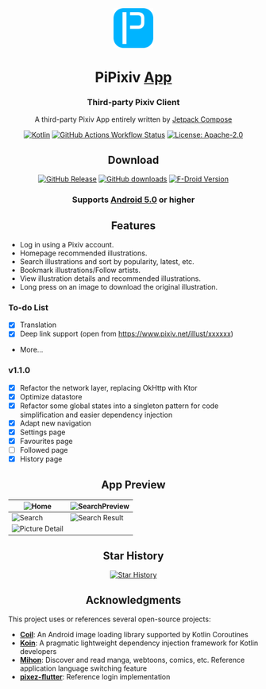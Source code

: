 <div align="center">

<a href="https://github.com/master-lzh/PiPixiv">
<img src="../.idea/icon.svg" width="80" alt="PiPixiv Logo">
</a>

# PiPixiv [App](#)

### Third-party Pixiv Client

A third-party Pixiv App entirely written by [Jetpack Compose](https://developer.android.com/develop/ui/compose)

[![Kotlin](https://img.shields.io/badge/kotlin-2.0.20-blue.svg?logo=kotlin)](https://kotlinlang.org)
[![GitHub Actions Workflow Status](https://img.shields.io/github/actions/workflow/status/master-lzh/PiPixiv/release.yml)](https://github.com/master-lzh/PiPixiv/actions/workflows/release.yml)
[![License: Apache-2.0](https://img.shields.io/github/license/master-lzh/PiPixiv?labelColor=27303D&color=0877d2)](/LICENSE)

## Download

[![GitHub Release](https://img.shields.io/github/v/release/master-lzh/PiPixiv?label=Stable)](https://github.com/master-lzh/PiPixiv/releases)
[![GitHub downloads](https://img.shields.io/github/downloads/master-lzh/PiPixiv/total?label=downloads&labelColor=27303D&color=0D1117&logo=github&logoColor=FFFFFF&style=flat)](https://github.com/master-lzh/PiPixiv/releases)
[![F-Droid Version](https://img.shields.io/f-droid/v/com.mrl.pixiv)](https://f-droid.org/packages/com.mrl.pixiv/)

### Supports **[Android 5.0]()** or higher

## Features

<div align="left">

* Log in using a Pixiv account.
* Homepage recommended illustrations.
* Search illustrations and sort by popularity, latest, etc.
* Bookmark illustrations/Follow artists.
* View illustration details and recommended illustrations.
* Long press on an image to download the original illustration.

### To-do List

- [x] Translation
- [x] Deep link support (open from https://www.pixiv.net/illust/xxxxxx)
* More...

### v1.1.0
- [x] Refactor the network layer, replacing OkHttp with Ktor
- [x] Optimize datastore
- [x] Refactor some global states into a singleton pattern for code simplification and easier dependency injection
- [x] Adapt new navigation
- [x] Settings page
- [x] Favourites page
- [ ] Followed page
- [x] History page

</div>

## App Preview

| ![Home](https://github.com/master-lzh/PiPixiv/assets/60057825/0c9431bf-bff1-4752-9d62-f2721b3ade5e)           | ![SearchPreview](https://github.com/master-lzh/PiPixiv/assets/60057825/240c5011-cbdb-4423-8d41-b787b5495d4d) |
|---------------------------------------------------------------------------------------------------------------|--------------------------------------------------------------------------------------------------------------|
| ![Search](https://github.com/master-lzh/PiPixiv/assets/60057825/8d44b554-7cdd-4eeb-a520-a93e6fc7507d)         | ![Search Result](https://github.com/master-lzh/PiPixiv/assets/60057825/7b7f6ea4-5df7-46b9-ba65-4cb1b2f52373) |
| ![Picture Detail](https://github.com/master-lzh/PiPixiv/assets/60057825/dfe36948-525c-486d-a339-6c2c78b5aebf) |                                                                                                              |

## Star History
[![Star History](https://starchart.cc/master-lzh/PiPixiv.svg?variant=adaptive)](https://starchart.cc/master-lzh/PiPixiv)


## Acknowledgments
<div align="left">

This project uses or references several open-source projects:
- **[Coil](https://github.com/coil-kt/coil)**: An Android image loading library supported by Kotlin Coroutines
- **[Koin](https://github.com/InsertKoinIO/koin)**: A pragmatic lightweight dependency injection framework for Kotlin developers
- **[Mihon](https://github.com/mihonapp/mihon)**: Discover and read manga, webtoons, comics, etc. Reference application language switching feature
- **[pixez-flutter](https://github.com/Notsfsssf/pixez-flutter)**: Reference login implementation

</div>

</div>
